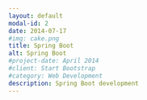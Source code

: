 ```yaml
---
layout: default
modal-id: 2
date: 2014-07-17
#img: cake.png
title: Spring Boot
alt: Spring Boot
#project-date: April 2014
#client: Start Bootstrap
#category: Web Development
description: Spring Boot development
---
```

